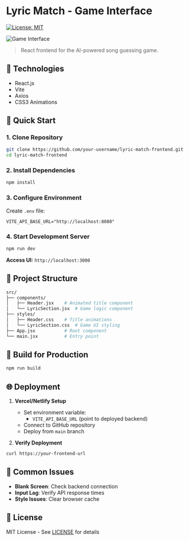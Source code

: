 # Lyric Match - Game Interface

[![License: MIT](https://img.shields.io/badge/License-MIT-blue.svg)](https://opensource.org/licenses/MIT)

![Game Interface](https://via.placeholder.com/800x400.png?text=Lyric+Match+UI)

> React frontend for the AI-powered song guessing game.

## 🎨 Technologies
- React.js
- Vite
- Axios
- CSS3 Animations

## 🚀 Quick Start

### 1. Clone Repository
```bash
git clone https://github.com/your-username/lyric-match-frontend.git
cd lyric-match-frontend
```

### 2. Install Dependencies
```bash
npm install
```

### 3. Configure Environment
Create `.env` file:
```env
VITE_API_BASE_URL="http://localhost:8080"
```

### 4. Start Development Server
```bash
npm run dev
```
**Access UI:** `http://localhost:3000`

## 📂 Project Structure
```bash
src/
├── components/
│   ├── Header.jsx    # Animated title component
│   └── LyricSection.jsx  # Game logic component
├── styles/
│   ├── Header.css    # Title animations
│   └── LyricSection.css  # Game UI styling
├── App.jsx           # Root component
└── main.jsx          # Entry point
```

## 🔧 Build for Production
```bash
npm run build
```

## 🌐 Deployment
1. **Vercel/Netlify Setup**
   - Set environment variable:
     - `VITE_API_BASE_URL` (point to deployed backend)
   - Connect to GitHub repository
   - Deploy from `main` branch

2. **Verify Deployment**
```bash
curl https://your-frontend-url
```

## 🐛 Common Issues
- **Blank Screen**: Check backend connection
- **Input Lag**: Verify API response times
- **Style Issues**: Clear browser cache

## 📄 License
MIT License - See [LICENSE](LICENSE) for details

